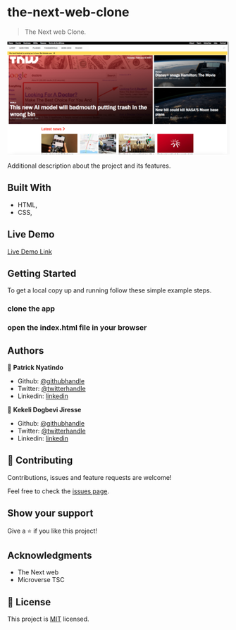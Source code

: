 # the-next-web-clone


> The Next web Clone.

![screenshot](./img/screenshot.png)

Additional description about the project and its features.

## Built With

- HTML,
- CSS,

## Live Demo

[Live Demo Link](https://rawcdn.githack.com/kelibst/the-next-web-clone/d1f0a957378c6b079657041a03a0baf270e030f4/index.html/)

## Getting Started

To get a local copy up and running follow these simple example steps.

### clone the app

### open the index.html file in your browser

## Authors

👤 **Patrick Nyatindo**

- Github: [@githubhandle](https://github.com/nyatindopatrick)
- Twitter: [@twitterhandle](https://twitter.com/nyatindopatrick)
- Linkedin: [linkedin](https://linkedin.com/in/nyatindopatrick)

👤 **Kekeli Dogbevi Jiresse**

- Github: [@githubhandle](https://github.com/kelibst)
- Twitter: [@twitterhandle](https://twitter.com/keli_booster)
- Linkedin: [linkedin](https://www.linkedin.com/in/kekeli-dogbevi-958272108/)

## 🤝 Contributing

Contributions, issues and feature requests are welcome!

Feel free to check the [issues page](https://github.com/kelibst/the-next-web-clone/issues).

## Show your support

Give a ⭐️ if you like this project!

## Acknowledgments

- The Next web
- Microverse TSC

## 📝 License

This project is [MIT](lic.url) licensed.
